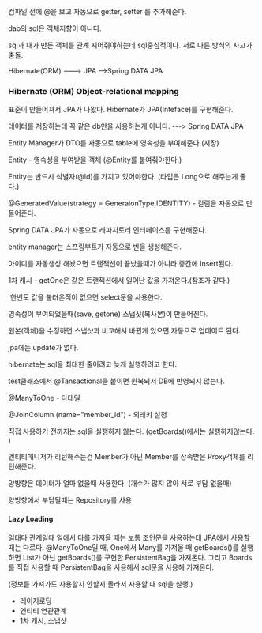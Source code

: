 컴파일 전에 @을 보고 자동으로 getter, setter 를 추가해준다.

dao의 sql은 객체지향이 아니다.  

sql과 내가 만든 객체를 관계 지어줘야하는데 sql중심적이다. 서로 다른 방식의 사고가 충돌.





Hibernate(ORM)  ———> JPA ——>Spring DATA JPA

### Hibernate (ORM) Object-relational mapping

표준이 만들어져서 JPA가 나왔다. Hibernate가 JPA(Inteface)를 구현해준다.

데이터를 저장하는데 꼭 같은 db만을 사용하는게 아니다. ---> Spring DATA JPA	



Entity Manager가 DTO를 자동으로 table에 영속성을 부여해준다.(저장)

Entity - 영속성을 부여받을 객체 (@Entity를 붙여줘야한다.)

Entity는 반드시 식별자(@Id)를 가지고 있어야한다. (타입은 Long으로 해주는게 좋다.) 

@GeneratedValue(strategy = GeneraionType.IDENTITY) - 컬럼을 자동으로 만들어준다.



Spring DATA JPA가 자동으로 레파지토리 인터페이스를 구현해준다.

entity manager는 스프링부트가 자동으로 빈을 생성해준다.

아이디를 자동생성 해놨으면 트랜잭션이 끝났을때가 아니라 중간에 Insert된다.

1차 캐시 - getOne은 같은 트랜잭션에서 일어난 값을 가져온다.(참조가 같다.)

​               한번도 값을 불러온적이 없으면 select문을 사용한다.



영속성이 부여되었을때(save, getone) 스냅샷(복사본)이 만들어진다.

원본(객체)을 수정하면 스냅샷과 비교해서 바뀐게 있으면 자동으로 업데이트 된다.

jpa에는 update가 없다. 

hibernate는 sql을 최대한 줄이려고 늦게 실행하려고 한다.



test클래스에서 @Tansactional을 붙이면 원복되서 DB에 반영되지 않는다.





@ManyToOne - 다대일

@JoinColumn (name="member_id") - 외래키 설정

직접 사용하기 전까지는 sql을 실행하지 않는다. (getBoards()에서는 실행하지않는다. )



엔티티매니저가 리턴해주는건 Member가 아닌 Member를 상속받은 Proxy객체를 리턴해준다.

양방향은 데이터가 얼마 없을때 사용한다. (개수가 많지 않아 서로 부담 없을때)

양방향에서 부담될때는 Repository를 사용





#### Lazy Loading

일대다 관계일때 일에서 다를 가져올 때는 보통 조인문을 사용하는데 JPA에서 사용할 때는 다르다. @ManyToOne일 때, One에서 Many를 가져올 때 getBoards()를 실행하면 List가 아닌 getBoards()를 구현한 PersistentBag을 가져온다. 그리고 Boards를 직접 사용할 때 PersistentBag을 사용해서 sql문을 사용해 가져온다. 

(정보를 가져가도 사용할지 안할지 몰라서 사용할 때 sql을 실행.)

- 레이지로딩
- 엔티티 연관관계
- 1차 캐시, 스냅샷
